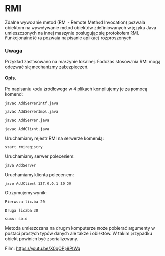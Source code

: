 # RMI
Zdalne wywołanie metod (RMI - Remote Method Invocation) pozwala obiektom  na wywoływanie metod obiektów zdefiniowanych w języku Java umieszczonych na innej maszynie posługując się protokołem RMI.
Funkcjonalność ta pozwala na pisanie aplikacji rozproszonych.
### Uwaga
Przykład zastosowano na maszynie lokalnej. 
Podczas stosowania RMI mogą odezwać się mechanizmy zabezpieczeń.
#### Opis.
Po napisaniu kodu źródłowego w 4 plikach kompilujemy je za pomocą komend: 

`javac AddServerIntf.java`

`javac AddServerImpl.java`

`javac AddServer.java`

`javac AddClient.java`

Uruchamiamy rejestr RMI na serwerze komendą: 

`start rmiregistry`

Uruchamiamy serwer poleceniem:  

`java AddServer`

Uruchamiamy klienta poleceniem: 

`java AddClient 127.0.0.1 20 30`

Otrzymujemy wynik: 

`Pierwsza liczba 20`

`Druga liczba 30`

`Suma: 50.0`

Metoda umieszczana na drugim komputerze może pobierać argumenty w postaci prostych typów danych ale także i obiektów. W takim przypadku obiekt powinien być zserializowany.

Film: https://youtu.be/X0gOPp9PtWg






